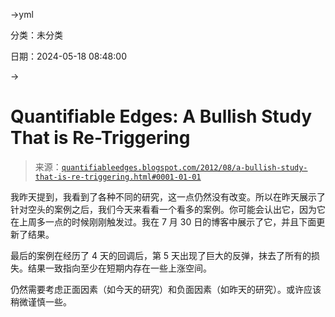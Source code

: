 →yml

分类：未分类

日期：2024-05-18 08:48:00

→

# Quantifiable Edges: A Bullish Study That is Re-Triggering

> 来源：[`quantifiableedges.blogspot.com/2012/08/a-bullish-study-that-is-re-triggering.html#0001-01-01`](http://quantifiableedges.blogspot.com/2012/08/a-bullish-study-that-is-re-triggering.html#0001-01-01)

我昨天提到，我看到了各种不同的研究，这一点仍然没有改变。所以在昨天展示了针对空头的案例之后，我们今天来看看一个看多的案例。你可能会认出它，因为它在上周多一点的时候刚刚触发过。我在 7 月 30 日的博客中展示了它，并且下面更新了结果。

最后的案例在经历了 4 天的回调后，第 5 天出现了巨大的反弹，抹去了所有的损失。结果一致指向至少在短期内存在一些上涨空间。

仍然需要考虑正面因素（如今天的研究）和负面因素（如昨天的研究）。或许应该稍微谨慎一些。
